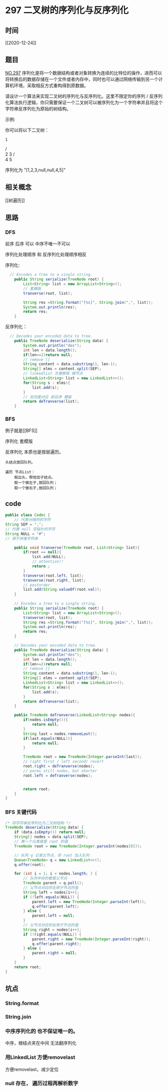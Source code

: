 # 297 二叉树的序列化与反序列化
## 时间
[[2020-12-24]]
## 题目
[NO.297](https://leetcode-cn.com/problems/serialize-and-deserialize-binary-tree/description/)
序列化是将一个数据结构或者对象转换为连续的比特位的操作，进而可以将转换后的数据存储在一个文件或者内存中，同时也可以通过网络传输到另一个计算机环境，采取相反方式重构得到原数据。

请设计一个算法来实现二叉树的序列化与反序列化。这里不限定你的序列 / 反序列化算法执行逻辑，你只需要保证一个二叉树可以被序列化为一个字符串并且将这个字符串反序列化为原始的树结构。

示例: 

你可以将以下二叉树：

    1
   / \
  2   3
     / \
    4   5

序列化为 "[1,2,3,null,null,4,5]"
## 相关概念
[[树遍历]]

## 思路
### DFS
前序 后序 可以
中序不唯一不可以

序列化处理顺序 和 反序列化处理顺序相反

序列化:
```java
  // Encodes a tree to a single string.
    public String serialize(TreeNode root) {
        List<String> list = new ArrayList<String>();
        // 套模版
        tranverse(root, list);

        String res =String.format("[%s]", String.join(",", list));
        System.out.println(res);
        return res;
    }

```

反序列化：
```java
  // Decodes your encoded data to tree.
    public TreeNode deserialize(String data) {
        System.out.println("des");
        int len = data.length();
        if(len<=2)return null;
        // remove []
        String content = data.substring(1, len-1);
        String[] elms = content.split(SEP);
        // linkedlist 方便移除 根节点
        LinkedList<String> list = new LinkedList<>();
        for(String s : elms){
            list.add(s);
        }
        // 反向套对应 前后序 模版
        return deTranverse(list);
    }

```

### BFS
例子就是[[BFS]]

序列化 套模版

反序列化 本质也是按层遍历。

```
头结点放回队列。

遍历 节点List：
    取出头，帮他加子结点。
    取一个做左子,放回队列；
    取一个做右子,放回队列；
```



## code
```java
public class Codec {
    // 代表分隔符的字符
String SEP = ",";
// 代表 null 空指针的字符
String NULL = "#";
// 用于拼接字符串

    public void tranverse(TreeNode root, List<String> list){
        if(root == null){
            list.add(NULL);
            // attention!!
            return ;
        }
        tranverse(root.left, list);
        tranverse(root.right, list);
        // postorder
        list.add(String.valueOf(root.val));
    }
    
    // Encodes a tree to a single string.
    public String serialize(TreeNode root) {
        List<String> list = new ArrayList<String>();
        tranverse(root, list);
        String res =String.format("[%s]", String.join(",", list));
        System.out.println(res);
        return res;
    }

    // Decodes your encoded data to tree.
    public TreeNode deserialize(String data) {
        System.out.println("des");
        int len = data.length();
        if(len<=2)return null;
        // remove []
        String content = data.substring(1, len-1);
        String[] elms = content.split(SEP);
        LinkedList<String> list = new LinkedList<>();
        for(String s : elms){
            list.add(s);
        }
        return deTranverse(list);
    }

    public TreeNode deTranverse(LinkedList<String> nodes){
        if(nodes.isEmpty()){
            return null;
        }
        String last = nodes.removeLast();
        if(last.equals(NULL)){
            return null;
        }

        TreeNode root = new TreeNode(Integer.parseInt(last));
        // right first / left second/ revert
        root.right = deTranverse(nodes);
        // parms still nodes, but shorter
        root.left = deTranverse(nodes);


        return root;
    }
}

```
### BFS 关键代码
```java
/* 将字符串反序列化为二叉树结构 */
TreeNode deserialize(String data) {
    if (data.isEmpty()) return null;
    String[] nodes = data.split(SEP);
    // 第一个元素就是 root 的值
    TreeNode root = new TreeNode(Integer.parseInt(nodes[0]));

    // 队列 q 记录父节点，将 root 加入队列
    Queue<TreeNode> q = new LinkedList<>();
    q.offer(root);

    for (int i = 1; i < nodes.length; ) {
        // 队列中存的都是父节点
        TreeNode parent = q.poll();
        // 父节点对应的左侧子节点的值
        String left = nodes[i++];
        if (!left.equals(NULL)) {
            parent.left = new TreeNode(Integer.parseInt(left));
            q.offer(parent.left);
        } else {
            parent.left = null;
        }
        // 父节点对应的右侧子节点的值
        String right = nodes[i++];
        if (!right.equals(NULL)) {
            parent.right = new TreeNode(Integer.parseInt(right));
            q.offer(parent.right);
        } else {
            parent.right = null;
        }
    }
    return root;
}


```
## 坑点
### String.format
### String.join
### 中序序列化的 也不保证唯一的。
中序，根结点夹在中间 无法翻序列化

### 用LinkedList 方便removelast
方便removelast，减少定位

### null 存在， 遍历过程再解析数字

